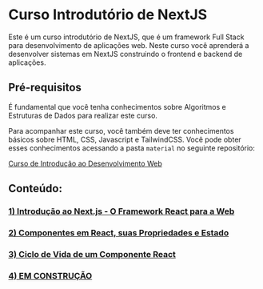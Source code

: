 # Curso Introdutório de NextJS

Este é um curso introdutório de NextJS, que é um framework Full Stack para desenvolvimento de aplicações web. Neste curso você aprenderá a desenvolver sistemas em NextJS construindo o frontend e backend de aplicações.

## Pré-requisitos

É fundamental que você tenha conhecimentos sobre Algoritmos e Estruturas de Dados para realizar este curso.

Para acompanhar este curso, você também deve ter conhecimentos básicos sobre HTML, CSS, Javascript e  TailwindCSS. Você pode obter esses conhecimentos acessando a pasta `material` no seguinte repositório:

[Curso de Introdução ao Desenvolvimento Web](https://github.com/camillofalcao/curso-intro-web)

## Conteúdo:

### [1) Introdução ao Next.js - O Framework React para a Web](/next-01-introducao)
### [2) Componentes em React, suas Propriedades e Estado](/next-02-props-state)
### [3) Ciclo de Vida de um Componente React](/next-03-ciclo-de-vida)
### [4) EM CONSTRUÇÃO](/)
